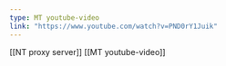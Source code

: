 ```yaml
---
type: MT youtube-video
link: "https://www.youtube.com/watch?v=PND0rY1Juik"
---
```

[[NT proxy server]] 
[[MT youtube-video]]


